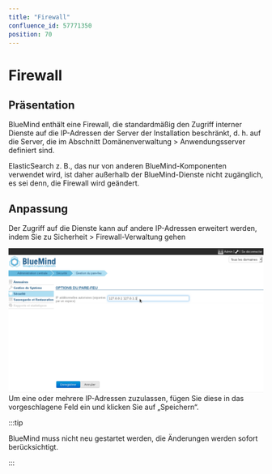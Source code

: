 ```yaml
---
title: "Firewall"
confluence_id: 57771350
position: 70
---
```

# Firewall


## Präsentation

BlueMind enthält eine Firewall, die standardmäßig den Zugriff interner Dienste auf die IP-Adressen der Server der Installation beschränkt, d. h. auf die Server, die im Abschnitt Domänenverwaltung >  Anwendungsserver definiert sind.

ElasticSearch z. B., das nur von anderen BlueMind-Komponenten verwendet wird, ist daher außerhalb der BlueMind-Dienste nicht zugänglich, es sei denn, die Firewall wird geändert.


## Anpassung

Der Zugriff auf die Dienste kann auf andere IP-Adressen erweitert werden, indem Sie zu Sicherheit > Firewall-Verwaltung gehen

![](../../../attachments/57771350/57771352.png)Um eine oder mehrere IP-Adressen zuzulassen, fügen Sie diese in das vorgeschlagene Feld ein und klicken Sie auf „Speichern“.


:::tip

BlueMind muss nicht neu gestartet werden, die Änderungen werden sofort berücksichtigt.

:::

 

 


